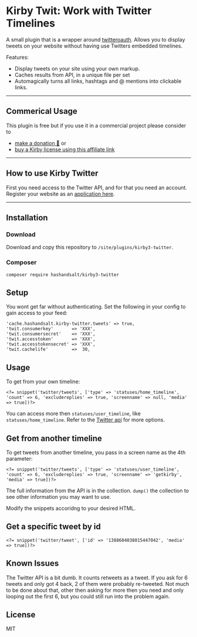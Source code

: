 # Kirby Twit: Work with Twitter Timelines

A small plugin that is a wrapper around [twitteroauth](https://github.com/abraham/twitteroauth). Allows you to display tweets on your website without having use Twitters embedded timelines.

Features:

* Display tweets on your site using your own markup.
* Caches results from API, in a unique file per set
* Automagically turns all links, hashtags and @ mentions into clickable links.

****

## Commerical Usage

This plugin is free but if you use it in a commercial project please consider to
- [make a donation 🍻](https://paypal.me/hashandsalt?locale.x=en_GB) or
- [buy a Kirby license using this affiliate link](https://a.paddle.com/v2/click/1129/36141?link=1170)

****


## How to use Kirby Twitter

First you need access to the Twitter API, and for that you need an account. Register your website as an [application here](https://developer.twitter.com/en/apps).

****

## Installation

### Download

Download and copy this repository to `/site/plugins/kirby3-twitter`.

### Composer

```
composer require hashandsalt/kirby3-twitter
```

## Setup

You wont get far without authenticating. Set the following in your config to gain access to your feed:

```
'cache.hashandsalt.kirby-twitter.tweets' => true,
'twit.consumerkey'       => 'XXX',
'twit.consumersecret'    => 'XXX',
'twit.accesstoken'       => 'XXX',
'twit.accesstokensecret' => 'XXX',
'twit.cachelife'         =>  30,
```

## Usage

To get from your own timeline:

```
<?= snippet('twitter/tweets', ['type' => 'statuses/home_timeline', 'count' => 6, 'excludereplies' => true, 'screenname' => null, 'media' => true])?>
```

You can access more then `statuses/user_timeline`, like `statuses/home_timeline`. Refer to the [Twitter api](https://developer.twitter.com/en/docs/tweets/timelines/api-reference/get-statuses-home_timeline) for more options.

## Get from another timeline

To get tweets from another timeline, you pass in a screen name as the 4th parameter:

```
<?= snippet('twitter/tweets', ['type' => 'statuses/user_timeline', 'count' => 6, 'excludereplies' => true, 'screenname' => 'getkirby', 'media' => true])?>
```

The full information from the API is in the collection. `dump()` the collection to see other information you may want to use.

Modify the snippets accoridng to your desired HTML.

## Get a specific tweet by id

```
<?= snippet('twitter/tweet', ['id' => '1388604038015447042', 'media' => true])?>
```

## Known Issues

The Twitter API is a bit dumb. It counts retweets as a tweet. If you ask for 6 tweets and only got 4 back, 2 of them were probably re-tweeted. Not much to be done about that, other then asking for more then you need and only looping out the first 6, but you could still run into the problem again.


## License

MIT
